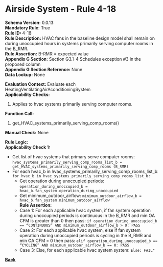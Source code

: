 # Airside System - Rule 4-18    
**Schema Version:** 0.0.13  
**Mandatory Rule:** True  
**Rule ID:** 4-18    
**Rule Description:** HVAC fans in the baseline design model shall remain on during unoccupied hours in systems primarily serving computer rooms in the B_RMR.  
**Rule Assertion:** B-RMR = expected value                                           
**Appendix G Section:** Section G3.1-4 Schedules exception #3 in the proposed column  
**Appendix G Section Reference:** None  
**Data Lookup:** None  

**Evaluation Context:** Evaluate each HeatingVentilatingAirAconditioningSystem  
**Applicability Checks:**  

1. Applies to hvac systems primarily serving computer rooms.

**Function Call:**  

1. get_HVAC_systems_primarily_serving_comp_rooms()

**Manual Check:** None  
 
**Rule Logic:**  
**Applicability Check 1:**  
- Get list of hvac systems that primary serve computer rooms: `hvac_systems_primarily_serving_comp_rooms_list_b = get_HVAC_systems_primarily_serving_comp_rooms (B_RMR)`
- For each hvac_b in hvac_systems_primarily_serving_comp_rooms_list_b: `for hvac_b in hvac_systems_primarily_serving_comp_rooms_list_b:`
    - Get operation during unoccupied periods: `operation_during_unoccupied_b = hvac_b.fan_system.operation_during_unoccupied`  
    - Get minimum_outdoor_airflow: `minimum_outdoor_airflow_b = hvac_b.fan_system.minimum_outdoor_airflow`  
    **Rule Assertion:**  
    - Case 1: For each applicable hvac system, if fan system operation during unoccupied periods is continuous in the B_RMR and min OA CFM is greater than 0 then pass: `if operation_during_unoccupied_b == “CONTINUOUS” AND minimum_outdoor_airflow_b > 0: PASS`
    - Case 2: For each applicable hvac system, else if fan system operation during unoccupied periods is cycling in the B_RMR and min OA CFM = 0 then pass: `elif operation_during_unoccupied_b == “CYCLING” AND minimum_outdoor_airflow_b == 0: PASS`
    - Case 3: Else, for each applicable hvac system system: `Else: FAIL" `

**[Back](../_toc.md)**
